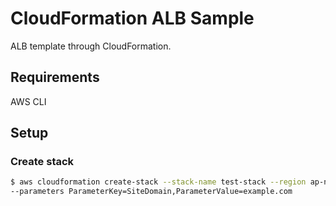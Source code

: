 # CloudFormation ALB Sample
ALB template through CloudFormation.

## Requirements
AWS CLI

## Setup
### Create stack

```bash
$ aws cloudformation create-stack --stack-name test-stack --region ap-northeast-1 --template-body file://services.cf.yaml \
--parameters ParameterKey=SiteDomain,ParameterValue=example.com
```
